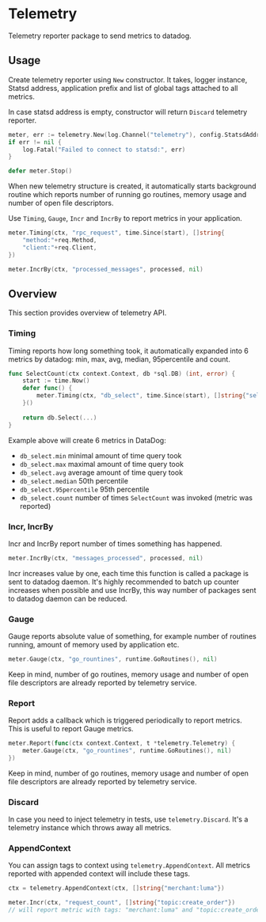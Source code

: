 # Telemetry

Telemetry reporter package to send metrics to datadog.

## Usage

Create telemetry reporter using `New` constructor. It takes, logger instance, Statsd address, application prefix and 
list of global tags attached to all metrics.

In case statsd address is empty, constructor will return `Discard` telemetry reporter.

```go
meter, err := telemetry.New(log.Channel("telemetry"), config.StatsdAddr, "my-app.", nil)
if err != nil {
	log.Fatal("Failed to connect to statsd:", err)
}

defer meter.Stop()
```

When new telemetry structure is created, it automatically starts background routine which reports 
number of running go routines, memory usage and number of open file descriptors. 

Use `Timing`, `Gauge`, `Incr` and `IncrBy` to report metrics in your application.

```go
meter.Timing(ctx, "rpc_request", time.Since(start), []string{
	"method:"+req.Method,
	"client:"+req.Client,
})

meter.IncrBy(ctx, "processed_messages", processed, nil)
```

## Overview

This section provides overview of telemetry API.

### Timing

Timing reports how long something took, it automatically expanded into 6 metrics by datadog: min, max, avg, median, 95percentile and count.

```go
func SelectCount(ctx context.Context, db *sql.DB) (int, error) {
    start := time.Now()
    defer func() {
    	meter.Timing(ctx, "db_select", time.Since(start), []string{"select:user_count"})
    }()
    
    return db.Select(...)
}
```

Example above will create 6 metrics in DataDog:

* `db_select.min` minimal amount of time query took
* `db_select.max` maximal amount of time query took
* `db_select.avg` average amount of time query took
* `db_select.median` 50th percentile 
* `db_select.95percentile` 95th percentile 
* `db_select.count` number of times `SelectCount` was invoked (metric was reported) 

### Incr, IncrBy

Incr and IncrBy report number of times something has happened.

```go
meter.IncrBy(ctx, "messages_processed", processed, nil)
```

Incr increases value by one, each time this function is called a package is sent to datadog daemon. It's highly recommended
to batch up counter increases when possible and use IncrBy, this way number of packages sent to datadog daemon can be reduced. 


### Gauge

Gauge reports absolute value of something, for example number of routines running, amount of memory used by application etc.

```go
meter.Gauge(ctx, "go_rountines", runtime.GoRoutines(), nil)
```

Keep in mind, number of go routines, memory usage and number of open file descriptors are already reported by telemetry service. 


### Report
 
Report adds a callback which is triggered periodically to report metrics. This is useful to report Gauge metrics. 

```go
meter.Report(func(ctx context.Context, t *telemetry.Telemetry) {
    meter.Gauge(ctx, "go_rountines", runtime.GoRoutines(), nil)
})
```

Keep in mind, number of go routines, memory usage and number of open file descriptors are already reported by telemetry service.

### Discard

In case you need to inject telemetry in tests, use `telemetry.Discard`. It's a telemetry instance which throws away all metrics.

### AppendContext

You can assign tags to context using `telemetry.AppendContext`. All metrics reported with appended context will include these tags.

```go
ctx = telemetry.AppendContext(ctx, []string{"merchant:luma"})

meter.Incr(ctx, "request_count", []string{"topic:create_order"}) 
// will report metric with tags: "merchant:luma" and "topic:create_order"
```
